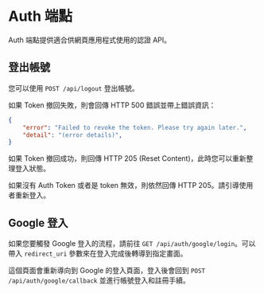 # Auth 端點

Auth 端點提供適合供網頁應用程式使用的認證 API。

## 登出帳號

您可以使用 `POST /api/logout` 登出帳號。

如果 Token 撤回失敗，則會回傳 HTTP 500 錯誤並帶上錯誤資訊：

```json
{
    "error": "Failed to revoke the token. Please try again later.",
    "detail": "(error details)",
}
```

如果 Token 撤回成功，則回傳 HTTP 205 (Reset Content)，此時您可以重新整理登入狀態。

如果沒有 Auth Token 或者是 token 無效，則依然回傳 HTTP 205。請引導使用者重新登入。

## Google 登入

如果您要觸發 Google 登入的流程，請前往 `GET /api/auth/google/login`。可以帶入 `redirect_uri` 參數來在登入完成後轉導到指定畫面。

這個頁面會重新導向到 Google 的登入頁面，登入後會回到 `POST /api/auth/google/callback` 並進行帳號登入和註冊手續。
